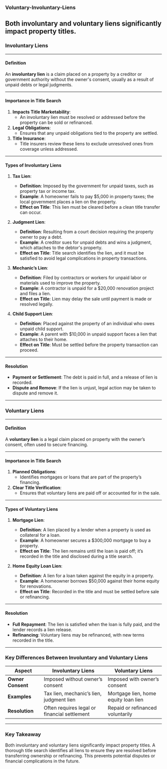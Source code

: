 ### Voluntary-Involuntary-Liens
## Both involuntary and voluntary liens significantly impact property titles.

### **Involuntary Liens**

---

#### **Definition**  
An **involuntary lien** is a claim placed on a property by a creditor or government authority without the owner's consent, usually as a result of unpaid debts or legal judgments.

---

#### **Importance in Title Search**  
1. **Impacts Title Marketability**:  
   - An involuntary lien must be resolved or addressed before the property can be sold or refinanced.  
2. **Legal Obligations**:  
   - Ensures that any unpaid obligations tied to the property are settled.  
3. **Title Insurance**:  
   - Title insurers review these liens to exclude unresolved ones from coverage unless addressed.  

---

#### **Types of Involuntary Liens**

1. **Tax Lien**:  
   - **Definition**: Imposed by the government for unpaid taxes, such as property tax or income tax.  
   - **Example**: A homeowner fails to pay $5,000 in property taxes; the local government places a lien on the property.  
   - **Effect on Title**: This lien must be cleared before a clean title transfer can occur.  

2. **Judgment Lien**:  
   - **Definition**: Resulting from a court decision requiring the property owner to pay a debt.  
   - **Example**: A creditor sues for unpaid debts and wins a judgment, which attaches to the debtor's property.  
   - **Effect on Title**: Title search identifies the lien, and it must be satisfied to avoid legal complications in property transactions.  

3. **Mechanic’s Lien**:  
   - **Definition**: Filed by contractors or workers for unpaid labor or materials used to improve the property.  
   - **Example**: A contractor is unpaid for a $20,000 renovation project and files a lien.  
   - **Effect on Title**: Lien may delay the sale until payment is made or resolved legally.  

4. **Child Support Lien**:  
   - **Definition**: Placed against the property of an individual who owes unpaid child support.  
   - **Example**: A parent with $10,000 in unpaid support faces a lien that attaches to their home.  
   - **Effect on Title**: Must be settled before the property transaction can proceed.  

---

#### **Resolution**  
- **Payment or Settlement**: The debt is paid in full, and a release of lien is recorded.  
- **Dispute and Remove**: If the lien is unjust, legal action may be taken to dispute and remove it.  

---

### **Voluntary Liens**

---

#### **Definition**  
A **voluntary lien** is a legal claim placed on property with the owner’s consent, often used to secure financing.

---

#### **Importance in Title Search**  
1. **Planned Obligations**:  
   - Identifies mortgages or loans that are part of the property’s financing.  
2. **Clear Title Verification**:  
   - Ensures that voluntary liens are paid off or accounted for in the sale.  

---

#### **Types of Voluntary Liens**

1. **Mortgage Lien**:  
   - **Definition**: A lien placed by a lender when a property is used as collateral for a loan.  
   - **Example**: A homeowner secures a $300,000 mortgage to buy a property.  
   - **Effect on Title**: The lien remains until the loan is paid off; it’s recorded in the title and disclosed during a title search.  

2. **Home Equity Loan Lien**:  
   - **Definition**: A lien for a loan taken against the equity in a property.  
   - **Example**: A homeowner borrows $50,000 against their home equity for renovations.  
   - **Effect on Title**: Recorded in the title and must be settled before sale or refinancing.  

---

#### **Resolution**  
- **Full Repayment**: The lien is satisfied when the loan is fully paid, and the lender records a lien release.  
- **Refinancing**: Voluntary liens may be refinanced, with new terms recorded in the title.  

---

### **Key Differences Between Involuntary and Voluntary Liens**

| **Aspect**         | **Involuntary Liens**                   | **Voluntary Liens**                  |
|---------------------|-----------------------------------------|---------------------------------------|
| **Owner Consent**   | Imposed without owner’s consent         | Imposed with owner’s consent          |
| **Examples**        | Tax lien, mechanic’s lien, judgment lien | Mortgage lien, home equity loan lien |
| **Resolution**      | Often requires legal or financial settlement | Repaid or refinanced voluntarily     |

---

### **Key Takeaway**  
Both involuntary and voluntary liens significantly impact property titles. A thorough title search identifies all liens to ensure they are resolved before transferring ownership or refinancing. This prevents potential disputes or financial complications in the future.
